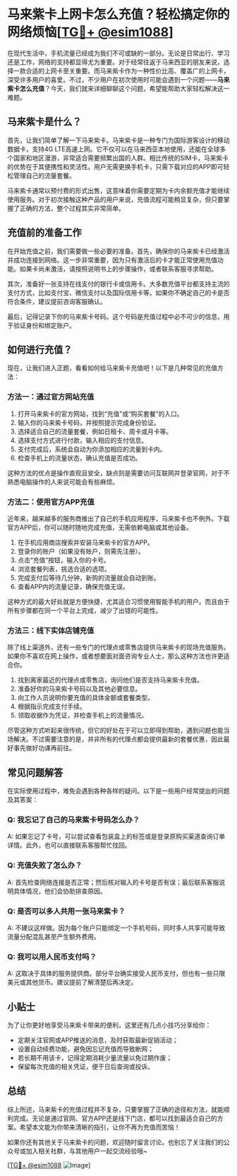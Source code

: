 # 马来紫卡上网卡怎么充值？轻松搞定你的网络烦恼[[TG💪+ @esim1088](https://t.me/s/esim1088)]

在现代生活中，手机流量已经成为我们不可或缺的一部分。无论是日常出行、学习还是工作，网络的支持都显得尤为重要。对于经常往返于马来西亚的朋友来说，选择一款合适的上网卡至关重要。而马来紫卡作为一种性价比高、覆盖广的上网卡，深受许多用户的喜爱。不过，不少用户在初次使用时可能会遇到一个问题——**马来紫卡怎么充值**？今天，我们就来详细聊聊这个问题，希望能帮助大家轻松解决这一难题。

## 马来紫卡是什么？

首先，让我们简单了解一下马来紫卡。马来紫卡是一种专门为国际游客设计的移动数据卡，支持4G LTE高速上网。它不仅可以在马来西亚本地使用，还能在全球多个国家和地区漫游，非常适合需要频繁出国的人群。相比传统的SIM卡，马来紫卡的优势在于其便携性和灵活性。用户无需更换手机卡，只需下载对应的APP即可轻松管理自己的流量套餐。

马来紫卡通常以预付费的形式出售，这意味着你需要定期为卡内余额充值才能继续使用服务。对于初次接触这种产品的用户来说，充值流程可能稍显复杂，但只要掌握了正确的方法，整个过程其实非常简单。

## 充值前的准备工作

在开始充值之前，我们需要做一些必要的准备。首先，确保你的马来紫卡已经激活并成功连接到网络。这一步非常重要，因为只有激活后的卡才能正常使用充值功能。如果卡尚未激活，请按照说明书上的步骤操作，或者联系客服寻求帮助。

其次，准备好一张支持在线支付的银行卡或信用卡。大多数充值平台都支持主流的支付方式，比如支付宝、微信支付以及国际信用卡等。如果你不确定自己的卡是否符合条件，建议提前咨询客服确认。

最后，记得记录下你的马来紫卡号码。这个号码是充值过程中必不可少的信息，用于验证身份和绑定账户。

## 如何进行充值？

现在，让我们进入正题，看看如何给马来紫卡充值吧！以下是几种常见的充值方法：

### 方法一：通过官方网站充值

1. 打开马来紫卡的官方网站，找到“充值”或“购买套餐”的入口。
2. 输入你的马来紫卡号码，并按照提示完成身份验证。
3. 选择适合自己的流量套餐，例如日租卡、周卡或月卡等。
4. 选择支付方式进行付款，输入相应的支付信息。
5. 支付完成后，系统会自动为你添加相应的流量到卡内。
6. 检查手机上的流量状态，确认充值是否成功。

这种方法的优点是操作直观且安全，缺点则是需要访问互联网并登录官网，对于不熟悉电脑操作的人来说可能会有些麻烦。

### 方法二：使用官方APP充值

近年来，越来越多的服务商推出了自己的手机应用程序，马来紫卡也不例外。下载官方APP后，你可以随时随地完成充值，无需依赖电脑或其他设备。

1. 在手机应用商店搜索并安装马来紫卡的官方APP。
2. 登录你的账户（如果没有账户，则需先注册）。
3. 点击“充值”按钮，输入你的卡号。
4. 浏览套餐列表，挑选合适的选项。
5. 完成支付后等待几分钟，新购的流量就会自动到账。
6. 查看APP内的流量记录，确保充值无误。

这种方式的最大好处就是方便快捷，尤其适合习惯使用智能手机的用户。而且由于所有步骤都在同一个平台上完成，减少了出错的可能性。

### 方法三：线下实体店铺充值

除了线上渠道外，还有一些专门的代理点或零售店提供马来紫卡的现场充值服务。如果你不喜欢在网上操作，或者想要面对面咨询专业人士，那么这种方法也许更适合你。

1. 找到离家最近的代理点或零售店，询问他们是否支持马来紫卡充值。
2. 准备好你的马来紫卡号码以及其他必要信息。
3. 向工作人员说明你要充值的具体金额或套餐类型。
4. 根据指示完成支付手续。
5. 领取收据作为凭证，并检查手机上的流量情况。

尽管这种方式听起来很传统，但它的好处在于可以立即得到帮助，遇到问题也能当场解决。不过需要注意的是，并非所有的代理点都会提供最新的套餐优惠，因此最好事先做好功课再前往。

## 常见问题解答

在实际使用过程中，难免会遇到各种各样的疑问。以下是一些用户经常提出的问题及其答案：

### Q: 我忘记了自己的马来紫卡号码怎么办？
A: 如果忘记了卡号，可以尝试查看包装盒上的标签或是登录原购买渠道查询订单详情。此外，也可以直接联系客服帮忙找回。

### Q: 充值失败了怎么办？
A: 首先检查网络连接是否正常；然后核对输入的卡号是否有误；最后联系客服说明具体情况，他们会协助排查原因。

### Q: 是否可以多人共用一张马来紫卡？
A: 不建议这样做。因为每个账户只能绑定一个手机号码，同时多人共享可能导致流量分配混乱甚至产生额外费用。

### Q: 我可以用人民币支付吗？
A: 这取决于具体的服务提供商。部分平台确实接受人民币支付，但也有一些只限美元或其他货币。建议提前了解清楚后再决定。

## 小贴士

为了让你更好地享受马来紫卡带来的便利，这里还有几点小技巧分享给你：

- 定期关注官网或APP推送的消息，及时获取最新促销活动；
- 设置自动续费功能，避免因忘记充值而导致断网；
- 若长期不用该卡，记得定期消耗少量流量以免过期作废；
- 保留每次充值的相关凭证，便于日后查询或投诉。

## 总结

综上所述，马来紫卡的充值过程并不复杂，只要掌握了正确的途径和方法，就能顺利完成。无论是通过官网、官方APP还是线下门店，都可以找到最适合自己的方案。希望本文能为你带来清晰的指引，让你不再为充值而苦恼！

如果你还有其他关于马来紫卡的问题，欢迎随时留言讨论。也别忘了关注我们的公众号或加入相关社群，与其他用户一起交流经验哦~

[[TG💪+ @esim1088](https://t.me/s/esim1088) ![Image](https://i.postimg.cc/4NQfJmqS/Snipaste-2025-05-13-00-14-12.png)]
